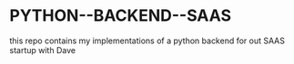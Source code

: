 # PYTHON--BACKEND--SAAS
 this repo contains my implementations of a python backend for out SAAS startup with Dave

